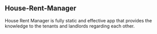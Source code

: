 ## House-Rent-Manager
   
   House Rent Manager is fully static and effective app that provides the knowledge to the tenants and landlords regarding each other. 
    
